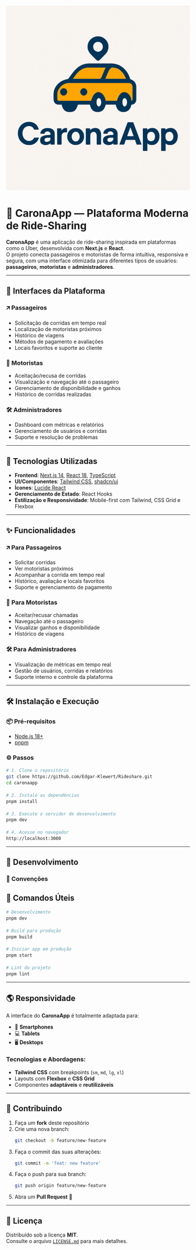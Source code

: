 # ![CaronaApp Logo](./public/logo-caronaapp.png)

# 🚗 CaronaApp — Plataforma Moderna de Ride-Sharing

**CaronaApp** é uma aplicação de ride-sharing inspirada em plataformas como o Uber, desenvolvida com **Next.js** e **React**.  
O projeto conecta passageiros e motoristas de forma intuitiva, responsiva e segura, com uma interface otimizada para diferentes tipos de usuários: **passageiros**, **motoristas** e **administradores**.

---

## 📱 Interfaces da Plataforma

### 🡭 Passageiros

- Solicitação de corridas em tempo real  
- Localização de motoristas próximos  
- Histórico de viagens  
- Métodos de pagamento e avaliações  
- Locais favoritos e suporte ao cliente  

### 🚗 Motoristas

- Aceitação/recusa de corridas  
- Visualização e navegação até o passageiro  
- Gerenciamento de disponibilidade e ganhos  
- Histórico de corridas realizadas  

### 🛠️ Administradores

- Dashboard com métricas e relatórios  
- Gerenciamento de usuários e corridas  
- Suporte e resolução de problemas  

---

## 🚀 Tecnologias Utilizadas

- **Frontend**: [Next.js 14](https://nextjs.org/), [React 18](https://reactjs.org/), [TypeScript](https://www.typescriptlang.org/)
- **UI/Componentes**: [Tailwind CSS](https://tailwindcss.com/), [shadcn/ui](https://ui.shadcn.com/)
- **Ícones**: [Lucide React](https://lucide.dev/)
- **Gerenciamento de Estado**: React Hooks
- **Estilização e Responsividade**: Mobile-first com Tailwind, CSS Grid e Flexbox

---

## ✨ Funcionalidades

### 🡭 Para Passageiros
- Solicitar corridas  
- Ver motoristas próximos  
- Acompanhar a corrida em tempo real  
- Histórico, avaliação e locais favoritos  
- Suporte e gerenciamento de pagamento  

### 🚗 Para Motoristas
- Aceitar/recusar chamadas  
- Navegação até o passageiro  
- Visualizar ganhos e disponibilidade  
- Histórico de viagens  

### 🛠️ Para Administradores
- Visualização de métricas em tempo real  
- Gestão de usuários, corridas e relatórios  
- Suporte interno e controle da plataforma  

---

## 🛠️ Instalação e Execução

### 📦 Pré-requisitos

- [Node.js 18+](https://nodejs.org/)
- [pnpm](https://pnpm.io)

### ⚙️ Passos

```bash
# 1. Clone o repositório
git clone https://github.com/Edgar-Klewert/Rideshare.git
cd caronaapp

# 2. Instale as dependências
pnpm install

# 3. Execute o servidor de desenvolvimento
pnpm dev

# 4. Acesse no navegador
http://localhost:3000
```

---

## 🥉 Desenvolvimento

### 📁 Convenções

## 🔧 Comandos Úteis

```bash
# Desenvolvimento
pnpm dev

# Build para produção
pnpm build

# Iniciar app em produção
pnpm start

# Lint do projeto
pnpm lint
```

---

## 🌎 Responsividade

A interface do **CaronaApp** é totalmente adaptada para:

- 📱 **Smartphones**  
- 💻 **Tablets**  
- 🖥️ **Desktops**

### Tecnologias e Abordagens:

- **Tailwind CSS** com breakpoints (`sm`, `md`, `lg`, `xl`)  
- Layouts com **Flexbox** e **CSS Grid**  
- Componentes **adaptáveis** e **reutilizáveis**

---

## 🤝 Contribuindo

1. Faça um **fork** deste repositório  
2. Crie uma nova branch:
   ```bash
   git checkout -b feature/new-feature
   ```
3. Faça o commit das suas alterações:
   ```bash
   git commit -m 'feat: new feature'
   ```
4. Faça o push para sua branch:
   ```bash
   git push origin feature/new-feature
   ```
5. Abra um **Pull Request** 🚀

---

## 📄 Licença

Distribuído sob a licença **MIT**.  
Consulte o arquivo [`LICENSE.md`](./LICENSE.md) para mais detalhes.

